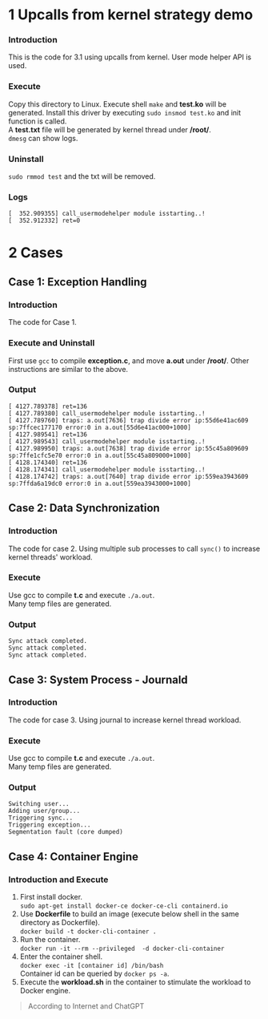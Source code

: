 # 1 Upcalls from kernel strategy demo
### Introduction
This is the code for 3.1 using upcalls from kernel.
User mode helper API is used.

### Execute
Copy this directory to Linux. Execute shell `make` and **test.ko** will be generated.
Install this driver by executing `sudo insmod test.ko` and init function is called.
<br>A **test.txt** file will be generated by kernel thread under **/root/**.
<br>`dmesg` can show logs.

### Uninstall
`sudo rmmod test` and the txt will be removed.

### Logs
```shell
[  352.909355] call_usermodehelper module isstarting..!
[  352.912332] ret=0
```
# 2 Cases
## Case 1: Exception Handling
### Introduction
The code for Case 1.

### Execute and Uninstall
First use `gcc` to compile **exception.c**, and move **a.out** under **/root/**.
Other instructions are similar to the above.

### Output
```shell
[ 4127.789378] ret=136
[ 4127.789380] call_usermodehelper module isstarting..!
[ 4127.789760] traps: a.out[7636] trap divide error ip:55d6e41ac609 sp:7ffcec177170 error:0 in a.out[55d6e41ac000+1000]
[ 4127.989541] ret=136
[ 4127.989543] call_usermodehelper module isstarting..!
[ 4127.989950] traps: a.out[7638] trap divide error ip:55c45a809609 sp:7ffe1cfc5e70 error:0 in a.out[55c45a809000+1000]
[ 4128.174340] ret=136
[ 4128.174341] call_usermodehelper module isstarting..!
[ 4128.174742] traps: a.out[7640] trap divide error ip:559ea3943609 sp:7ffda6a19dc0 error:0 in a.out[559ea3943000+1000]
```

## Case 2: Data Synchronization
### Introduction
The code for case 2. Using multiple sub processes to call `sync()` to increase kernel threads' workload.

### Execute
Use gcc to compile **t.c** and execute `./a.out`.
<br>Many temp files are generated.

### Output
```shell
Sync attack completed.
Sync attack completed.
Sync attack completed.
```

## Case 3: System Process - Journald
### Introduction
The code for case 3. Using journal to increase kernel thread workload.

### Execute
Use gcc to compile **t.c** and execute `./a.out`.
<br>Many temp files are generated.

### Output
```shell
Switching user...
Adding user/group...
Triggering sync...
Triggering exception...
Segmentation fault (core dumped)
```

## Case 4: Container Engine
### Introduction and Execute
1. First install docker.
<br>`sudo apt-get install docker-ce docker-ce-cli containerd.io`
2. Use **Dockerfile** to build an image (execute below shell in the same directory as Dockerfile).
<br>`docker build -t docker-cli-container .`
3. Run the container.
<br>`docker run -it --rm --privileged  -d docker-cli-container`
4. Enter the container shell.
<br>`docker exec -it [container id] /bin/bash`
<br>Container id can be queried by `docker ps -a`.
5. Execute the **workload.sh** in the container to stimulate the workload to Docker engine.


> According to Internet and ChatGPT